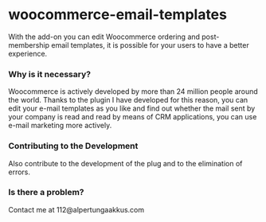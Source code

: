 # woocommerce-email-templates
With the add-on you can edit Woocommerce ordering and post-membership email templates, it is possible for your users to have a better experience.
<h3>Why is it necessary?</h3>
Woocommerce is actively developed by more than 24 million people around the world. Thanks to the plugin I have developed for this reason, you can edit your e-mail templates as you like and find out whether the mail sent by your company is read and read by means of CRM applications, you can use e-mail marketing more actively.
<h3>Contributing to the Development</h3>
Also contribute to the development of the plug and to the elimination of errors.
<h3>Is there a problem?</h3>
Contact me at 112@alpertungaakkus.com
